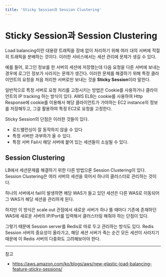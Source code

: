 ```yaml
---
title: 'Sticky Session과 Session Clustering'
---
```

# Sticky Session과 Session Clustering

Load balancing이란 대용량 트래픽을 장애 없이 처리하기 위해 여러 대의 서버에 적절히 트래픽을 분배하는 것이다. 이러한 서비스에서는 세션 관리에 문제가 생길 수 있다.

예를 들어, 로그인 정보를 한 서버의 세션에 저장했는데 다음 요청을 다른 서버에 보내는 경우에 로그인 정보가 사라지는 문제가 생긴다. 이러한 문제를 해결하기 위해 특정 클라이언트의 요청을 처음 처리한 서버로만 보내는 것을 **Sticky Session**이라 말한다.

일반적으로 특정 서버로 요청 처리를 고정시키는 방법은 Cookie를 사용하거나 클라이언트의 IP tracking 하는 방식이 있다. AWS ELB는 cookie를 사용하여 Http Response에 cookie를 이용해서 해당 클라이언트가 가야하는 EC2 instance의 정보를 저장해두고, 그걸 활용하여 특정 EC2로 요청을 고정한다.

Sticky Session의 단점은 이러한 것들이 있다.
- 로드밸런싱이 잘 동작하지 않을 수 있다
- 특정 서버만 과부하가 올 수 있다.
- 특정 서버 Fail시 해당 서버에 붙어 있는 세션들이 소실될 수 있다.

## Session Clustering

LB에서 세션문제를 해결하기 위한 다른 방법으론 Session Clustering이 있다. Session Clustering은 여러 서버의 세션을 묵어서 하나의 클러스터로 관리하는 것이다. 

하나의 서버에서 fail이 발생하면 해당 WAS가 들고 있던 세션은 다른 WAS로 이동되어 그 WAS가 해당 세션을 관리하게 된다. 

하지만 이 방식은 scale out 관점에서 새로운 서버가 하나 뜰 때마다 기존에 존재하던 WAS에 새로운 서버의 IP/Port를 입력해서 클러스터링 해줘야 하는 단점이 있다.

그렇기 때문에 Session server를 Redis로 따로 두고 관리하는 방식도 있다. Redis Session 서버의 중요성이 올라가고, 해당 세션 서버가 죽는 순간 모든 세션이 사라지기 때문에 이 Redis 서버의 다중화도 고려해보아야 한다.

---
참고
- https://aws.amazon.com/ko/blogs/aws/new-elastic-load-balancing-feature-sticky-sessions/